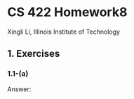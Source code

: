 # CS 422 Homework8

Xingli Li, Illinois Institute of Technology

## 1. Exercises

### 1.1-(a)

Answer:  
